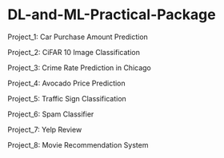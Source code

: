# DL-and-ML-Practical-Package
Project_1: Car Purchase Amount Prediction

Project_2: CiFAR 10 Image Classification

Project_3: Crime Rate Prediction in Chicago

Project_4: Avocado Price Prediction

Project_5: Traffic Sign Classification

Project_6: Spam Classifier

Project_7: Yelp Review 

Project_8: Movie Recommendation System
